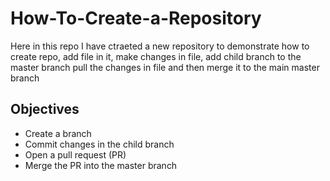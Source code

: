 # How-To-Create-a-Repository
Here in this repo I have ctraeted a new repository to demonstrate how to create repo, add file in it, make changes in file, add child branch to the master branch pull the changes in file and then merge it to the main master branch

## Objectives

* Create a branch
* Commit changes in the child branch
* Open a pull request (PR)
* Merge the PR into the master branch
